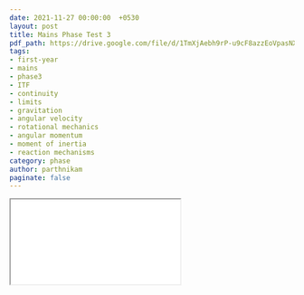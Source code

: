 ```yaml
---
date: 2021-11-27 00:00:00  +0530
layout: post
title: Mains Phase Test 3
pdf_path: https://drive.google.com/file/d/1TmXjAebh9rP-u9cF8azzEoVpasNX3oU2/preview?usp=drive_link
tags: 
- first-year
- mains
- phase3
- ITF
- continuity
- limits
- gravitation
- angular velocity
- rotational mechanics
- angular momentum
- moment of inertia
- reaction mechanisms
category: phase
author: parthnikam
paginate: false
---
```


<iframe class="embed-pdf" src="{{ page.pdf_path }}#toolbar=0" seamless="seamless" scrolling="no" style="overflow:hidden"></iframe>
